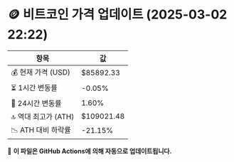 # 🪙 비트코인 가격 업데이트 (2025-03-02 22:22)

| 항목                | 값 |
|--------------------|----------------|
| 💰 현재 가격 (USD) | $85892.33 |
| ⏳ 1시간 변동률    | -0.05% |
| 📆 24시간 변동률   | 1.60% |
| 🔝 역대 최고가 (ATH) | $109021.48 |
| 📉 ATH 대비 하락률 | -21.15% |

🔄 **이 파일은 GitHub Actions에 의해 자동으로 업데이트됩니다.**
